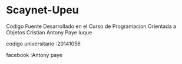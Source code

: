 # Scaynet-Upeu
Codigo Fuente Desarrollado en el Curso de Programacion Orientada a Objetos
Cristian Antony Paye luque

codigo universitario :20141056

facebook :Antony paye